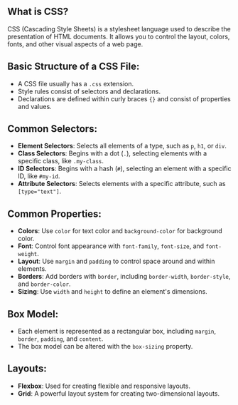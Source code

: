 ## What is CSS?
CSS (Cascading Style Sheets) is a stylesheet language used to describe the presentation of HTML documents. It allows you to control the layout, colors, fonts, and other visual aspects of a web page.

## Basic Structure of a CSS File:
- A CSS file usually has a `.css` extension.
- Style rules consist of selectors and declarations.
- Declarations are defined within curly braces `{}` and consist of properties and values.

## Common Selectors:
- **Element Selectors**: Selects all elements of a type, such as `p`, `h1`, or `div`.
- **Class Selectors**: Begins with a dot (`.`), selecting elements with a specific class, like `.my-class`.
- **ID Selectors**: Begins with a hash (`#`), selecting an element with a specific ID, like `#my-id`.
- **Attribute Selectors**: Selects elements with a specific attribute, such as `[type="text"]`.

## Common Properties:
- **Colors**: Use `color` for text color and `background-color` for background color.
- **Font**: Control font appearance with `font-family`, `font-size`, and `font-weight`.
- **Layout**: Use `margin` and `padding` to control space around and within elements.
- **Borders**: Add borders with `border`, including `border-width`, `border-style`, and `border-color`.
- **Sizing**: Use `width` and `height` to define an element's dimensions.

## Box Model:
- Each element is represented as a rectangular box, including `margin`, `border`, `padding`, and `content`.
- The box model can be altered with the `box-sizing` property.

## Layouts:
- **Flexbox**: Used for creating flexible and responsive layouts.
- **Grid**: A powerful layout system for creating two-dimensional layouts.
